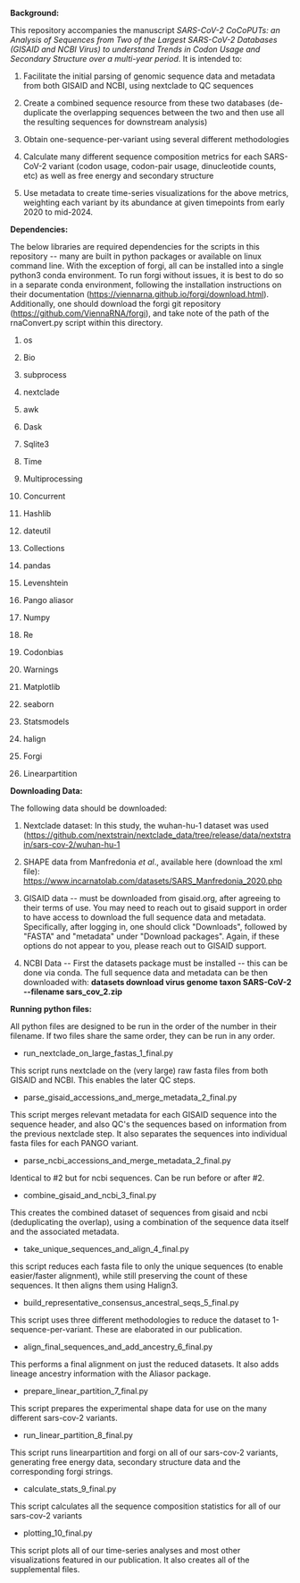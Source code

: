 **Background:**

This repository accompanies the manuscript *SARS-CoV-2 CoCoPUTs: an
Analysis of Sequences from Two of the Largest SARS-CoV-2 Databases
(GISAID and NCBI Virus) to understand Trends in Codon Usage and
Secondary Structure over a multi-year period*. It is intended to:

1.  Facilitate the initial parsing of genomic sequence data and metadata
    from both GISAID and NCBI, using nextclade to QC sequences

2.  Create a combined sequence resource from these two databases
    (de-duplicate the overlapping sequences between the two and then use
    all the resulting sequences for downstream analysis)

3.  Obtain one-sequence-per-variant using several different
    methodologies

4.  Calculate many different sequence composition metrics for each
    SARS-CoV-2 variant (codon usage, codon-pair usage, dinucleotide
    counts, etc) as well as free energy and secondary structure

5.  Use metadata to create time-series visualizations for the above
    metrics, weighting each variant by its abundance at given timepoints
    from early 2020 to mid-2024.

**Dependencies:**

The below libraries are required dependencies for the scripts in this
repository -- many are built in python packages or available on linux
command line. With the exception of forgi, all can be installed into a
single python3 conda environment. To run forgi without issues, it is
best to do so in a separate conda environment, following the
installation instructions on their documentation
(<https://viennarna.github.io/forgi/download.html>). Additionally, one
should download the forgi git repository
(<https://github.com/ViennaRNA/forgi>), and take note of the path of the
rnaConvert.py script within this directory.

1.  os

2.  Bio

3.  subprocess

4.  nextclade

5.  awk

6.  Dask

7.  Sqlite3

8.  Time

9.  Multiprocessing

10. Concurrent

11. Hashlib

12. dateutil

13. Collections

14. pandas

15. Levenshtein

16. Pango aliasor

17. Numpy

18. Re

19. Codonbias

20. Warnings

21. Matplotlib

22. seaborn

23. Statsmodels

24. halign

25. Forgi

26. Linearpartition

**Downloading Data:**

The following data should be downloaded:

1.  Nextclade dataset: In this study, the wuhan-hu-1 dataset was used
    (<https://github.com/nextstrain/nextclade_data/tree/release/data/nextstrain/sars-cov-2/wuhan-hu-1>

2.  SHAPE data from Manfredonia *et al*., available here (download the
    xml file):
    <https://www.incarnatolab.com/datasets/SARS_Manfredonia_2020.php>

3.  GISAID data -- must be downloaded from gisaid.org, after agreeing to
    their terms of use. You may need to reach out to gisaid support in
    order to have access to download the full sequence data and
    metadata. Specifically, after logging in, one should click
    "Downloads", followed by "FASTA" and "metadata" under "Download
    packages". Again, if these options do not appear to you, please
    reach out to GISAID support.

4.  NCBI Data -- First the datasets package must be installed -- this
    can be done via conda. The full sequence data and metadata can be
    then downloaded with: **datasets download virus genome taxon
    SARS-CoV-2 \--filename sars_cov_2.zip**

**Running python files:**

All python files are designed to be run in the order of the number in
their filename. If two files share the same order, they can be run in
any order.

-   run_nextclade_on_large_fastas_1_final.py

This script runs nextclade on the (very large) raw fasta files from both
GISAID and NCBI. This enables the later QC steps.

-   parse_gisaid_accessions_and_merge_metadata_2_final.py

This script merges relevant metadata for each GISAID sequence into the
sequence header, and also QC's the sequences based on information from
the previous nextclade step. It also separates the sequences into
individual fasta files for each PANGO variant.

-   parse_ncbi_accessions_and_merge_metadata_2_final.py

Identical to #2 but for ncbi sequences. Can be run before or after #2.

-   combine_gisaid_and_ncbi_3_final.py

This creates the combined dataset of sequences from gisaid and ncbi
(deduplicating the overlap), using a combination of the sequence data
itself and the associated metadata.

-   take_unique_sequences_and_align_4_final.py

this script reduces each fasta file to only the unique sequences (to
enable easier/faster alignment), while still preserving the count of
these sequences. It then aligns them using Halign3.

-   build_representative_consensus_ancestral_seqs_5_final.py

This script uses three different methodologies to reduce the dataset to
1-sequence-per-variant. These are elaborated in our publication.

-   align_final_sequences_and_add_ancestry_6_final.py

This performs a final alignment on just the reduced datasets. It also
adds lineage ancestry information with the Aliasor package.

-   prepare_linear_partition_7_final.py

This script prepares the experimental shape data for use on the many
different sars-cov-2 variants.

-   run_linear_partition_8_final.py

This script runs linearpartition and forgi on all of our sars-cov-2
variants, generating free energy data, secondary structure data and the
corresponding forgi strings.

-   calculate_stats_9_final.py

This script calculates all the sequence composition statistics for all
of our sars-cov-2 variants

-   plotting_10_final.py

This script plots all of our time-series analyses and most other
visualizations featured in our publication. It also creates all of the
supplemental files.
